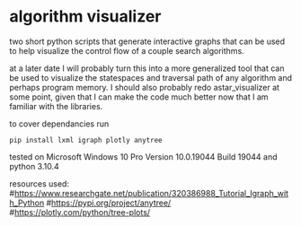 # algorithm visualizer

two short python scripts that generate interactive graphs that can be used to help visualize the control flow of a couple search algorithms.

at a later date I will probably turn this into a more generalized tool that can be used to visualize the statespaces and traversal path of any algorithm and perhaps program memory. I should also probably redo astar_visualizer at some point, given that I can make the code much better now that I am familiar with the libraries.


to cover dependancies  run 

```
pip install lxml igraph plotly anytree
```

tested on Microsoft Windows 10 Pro Version 10.0.19044 Build 19044 and python 3.10.4

resources used:
#https://www.researchgate.net/publication/320386988_Tutorial_Igraph_with_Python
#https://pypi.org/project/anytree/
#https://plotly.com/python/tree-plots/



